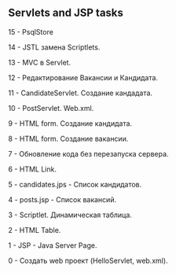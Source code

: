Servlets and JSP tasks
----------------------

15 - PsqlStore

14 - JSTL замена Scriptlets.

13 - MVC в Servlet.

12 - Редактирование Вакансии и Кандидата.

11 - CandidateServlet. Создание кандадата.

10 - PostServlet. Web.xml.

9 - HTML form. Создание кандидата.

8 - HTML form. Создание вакансии.

7 - Обновление кода без перезапуска сервера. 

6 - HTML Link.

5 - candidates.jps - Список кандидатов.

4 - posts.jsp - Список вакансий.

3 - Scriptlet. Динамическая таблица.

2 - HTML Table.

1 - JSP - Java Server Page.

0 - Создать web проект (HelloServlet, web.xml).

